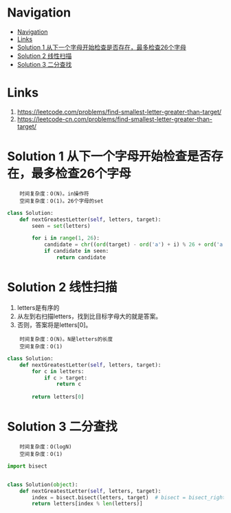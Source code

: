 # Navigation
- [Navigation](#navigation)
- [Links](#links)
- [Solution 1 从下一个字母开始检查是否存在，最多检查26个字母](#solution-1-%e4%bb%8e%e4%b8%8b%e4%b8%80%e4%b8%aa%e5%ad%97%e6%af%8d%e5%bc%80%e5%a7%8b%e6%a3%80%e6%9f%a5%e6%98%af%e5%90%a6%e5%ad%98%e5%9c%a8%e6%9c%80%e5%a4%9a%e6%a3%80%e6%9f%a526%e4%b8%aa%e5%ad%97%e6%af%8d)
- [Solution 2 线性扫描](#solution-2-%e7%ba%bf%e6%80%a7%e6%89%ab%e6%8f%8f)
- [Solution 3 二分查找](#solution-3-%e4%ba%8c%e5%88%86%e6%9f%a5%e6%89%be)

# Links
1. https://leetcode.com/problems/find-smallest-letter-greater-than-target/
2. https://leetcode-cn.com/problems/find-smallest-letter-greater-than-target/


# Solution 1 从下一个字母开始检查是否存在，最多检查26个字母
```
    时间复杂度：O(N)。in操作符
    空间复杂度：O(1)。26个字母的set
```
```python
class Solution:
    def nextGreatestLetter(self, letters, target):
        seen = set(letters)

        for i in range(1, 26):
            candidate = chr((ord(target) - ord('a') + i) % 26 + ord('a'))
            if candidate in seen:
                return candidate
```

# Solution 2 线性扫描
1. letters是有序的
2. 从左到右扫描letters，找到比目标字母大的就是答案。
3. 否则，答案将是letters[0]。

```
    时间复杂度：O(N)。N是letters的长度
    空间复杂度：O(1)
```
```python
class Solution:
    def nextGreatestLetter(self, letters, target):
        for c in letters:
            if c > target:
                return c
        
        return letters[0]
```

# Solution 3 二分查找
```
    时间复杂度：O(logN)
    空间复杂度：O(1)
```
```python
import bisect


class Solution(object):
    def nextGreatestLetter(self, letters, target):
        index = bisect.bisect(letters, target)  # bisect = bisect_right
        return letters[index % len(letters)]
```